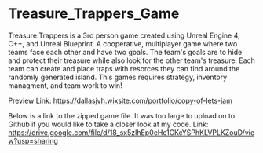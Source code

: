 # Treasure_Trappers_Game
Treasure Trappers is a 3rd person game created using Unreal Engine 4, C++, and Unreal Blueprint. A cooperative, multiplayer game where two teams face each other and have two goals. The team's goals are to hide and protect their treasure while also look for the other team's treasure. Each team can create and place traps with resorces they can find around the randomly generated island. This games requires strategy, inventory managment, and team work to win!

Preview Link: https://dallasjvh.wixsite.com/portfolio/copy-of-lets-jam

Below is a link to the zipped game file. It was too large to upload on to Github if you would like to take a closer look at my code. Link: https://drive.google.com/file/d/18_sx5zIhEp0eHc1CKcYSPhKLVPLKZouD/view?usp=sharing
